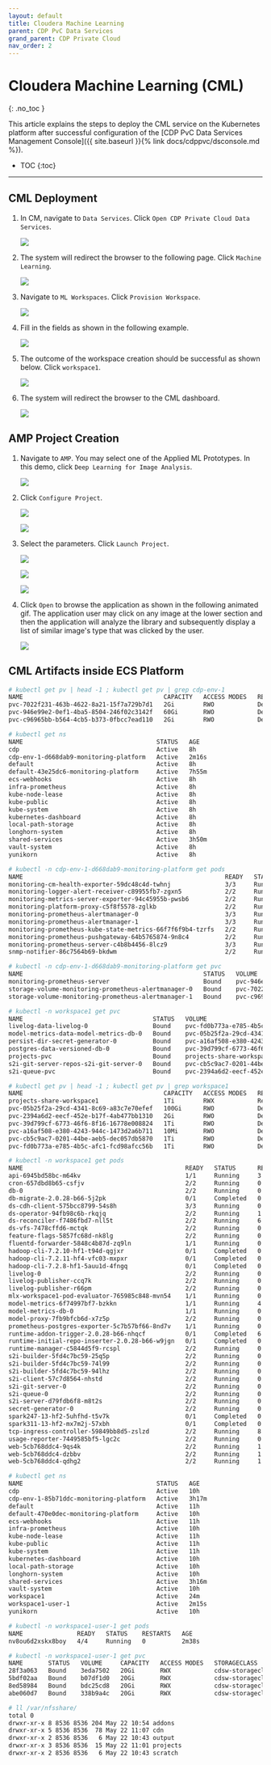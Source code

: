 ```yaml
---
layout: default
title: Cloudera Machine Learning
parent: CDP PvC Data Services
grand_parent: CDP Private Cloud
nav_order: 2
---
```


# Cloudera Machine Learning (CML)
{: .no_toc }

This article explains the steps to deploy the CML service on the Kubernetes platform after successful configuration of the [CDP PvC Data Services Management Console]({{ site.baseurl }}{% link docs/cdppvc/dsconsole.md %}).

- TOC
{:toc}

---

## CML Deployment

1. In CM, navigate to `Data Services`. Click `Open CDP Private Cloud Data Services`. 

    ![](../../assets/images/dsconsole/cmds.png)
    
2. The system will redirect the browser to the following page. Click `Machine Learning`.   

    ![](../../assets/images/dsconsole/dsmenu.png)

3. Navigate to `ML Workspaces`. Click `Provision Workspace`.

    ![](../../assets/images/cml/cmlprov1.png)

4. Fill in the fields as shown in the following example.

    ![](../../assets/images/cml/cmlprov2.png)

5. The outcome of the workspace creation should be successful as shown below. Click `workspace1`. 

    ![](../../assets/images/cml/cmlready.png)
    
6. The system will redirect the browser to the CML dashboard.
   
    ![](../../assets/images/cml/cmluser1.png)     

## AMP Project Creation

1. Navigate to `AMP`. You may select one of the Applied ML Prototypes. In this demo, click `Deep Learning for Image Analysis`.

    ![](../../assets/images/cml/cmluser2.png)  

2. Click `Configure Project`.

    ![](../../assets/images/cml/cmluser3.png)  
    
    ![](../../assets/images/cml/cmluser4.png)  
    
3. Select the parameters. Click `Launch Project`.

    ![](../../assets/images/cml/cmluser5.png)  
    
    ![](../../assets/images/cml/cmluser6.png)  

    ![](../../assets/images/cml/cmluser7.png)  
    
4. Click `Open` to browse the application as shown in the following animated gif. The application user may click on any image at the lower section and then the application will analyze the library and subsequently display a list of similar image's type that was clicked by the user.


    ![](../../assets/images/cml/cmlanalysis.gif)  


## CML Artifacts inside ECS Platform


```bash
# kubectl get pv | head -1 ; kubectl get pv | grep cdp-env-1
NAME                                       CAPACITY   ACCESS MODES   RECLAIM POLICY   STATUS   CLAIM                                                                                                                   STORAGECLASS   REASON   AGE
pvc-7022f231-463b-4622-8a21-15f7a729b7d1   2Gi        RWO            Delete           Bound    cdp-env-1-d668dab9-monitoring-platform/storage-volume-monitoring-prometheus-alertmanager-0                              longhorn                66s
pvc-946e99e2-0ef1-4ba5-8504-246f02c3142f   60Gi       RWO            Delete           Bound    cdp-env-1-d668dab9-monitoring-platform/monitoring-prometheus-server                                                     longhorn                68s
pvc-c96965bb-b564-4cb5-b373-0fbcc7ead110   2Gi        RWO            Delete           Bound    cdp-env-1-d668dab9-monitoring-platform/storage-volume-monitoring-prometheus-alertmanager-1                              longhorn                11s
```

```bash
# kubectl get ns
NAME                                     STATUS   AGE
cdp                                      Active   8h
cdp-env-1-d668dab9-monitoring-platform   Active   2m16s
default                                  Active   8h
default-43e25dc6-monitoring-platform     Active   7h55m
ecs-webhooks                             Active   8h
infra-prometheus                         Active   8h
kube-node-lease                          Active   8h
kube-public                              Active   8h
kube-system                              Active   8h
kubernetes-dashboard                     Active   8h
local-path-storage                       Active   8h
longhorn-system                          Active   8h
shared-services                          Active   3h50m
vault-system                             Active   8h
yunikorn                                 Active   8h
```

```bash
# kubectl -n cdp-env-1-d668dab9-monitoring-platform get pods
NAME                                                        READY   STATUS    RESTARTS   AGE
monitoring-cm-health-exporter-59dc48c4d-twhnj               3/3     Running   0          2m56s
monitoring-logger-alert-receiver-c89955fb7-zgxn5            2/2     Running   0          2m56s
monitoring-metrics-server-exporter-94c45955b-pwsb6          2/2     Running   0          2m56s
monitoring-platform-proxy-c5f8f5578-zglkb                   2/2     Running   0          2m56s
monitoring-prometheus-alertmanager-0                        3/3     Running   0          2m56s
monitoring-prometheus-alertmanager-1                        3/3     Running   0          119s
monitoring-prometheus-kube-state-metrics-66f7f6f9b4-tzrfs   2/2     Running   0          52s
monitoring-prometheus-pushgateway-64b5765874-9n8c4          2/2     Running   0          2m56s
monitoring-prometheus-server-c4b8b4456-8lcz9                3/3     Running   0          2m56s
snmp-notifier-86c7564b69-bkdwm                              2/2     Running   0          52s
```

```bash
# kubectl -n cdp-env-1-d668dab9-monitoring-platform get pvc
NAME                                                  STATUS   VOLUME                                     CAPACITY   ACCESS MODES   STORAGECLASS   AGE
monitoring-prometheus-server                          Bound    pvc-946e99e2-0ef1-4ba5-8504-246f02c3142f   60Gi       RWO            longhorn       3m13s
storage-volume-monitoring-prometheus-alertmanager-0   Bound    pvc-7022f231-463b-4622-8a21-15f7a729b7d1   2Gi        RWO            longhorn       3m13s
storage-volume-monitoring-prometheus-alertmanager-1   Bound    pvc-c96965bb-b564-4cb5-b373-0fbcc7ead110   2Gi        RWO            longhorn       2m16s
```

```bash
# kubectl -n workspace1 get pvc
NAME                                    STATUS   VOLUME                                     CAPACITY   ACCESS MODES   STORAGECLASS   AGE
livelog-data-livelog-0                  Bound    pvc-fd0b773a-e785-4b5c-afc1-fcd98afcc56b   1Ti        RWO            longhorn       16s
model-metrics-data-model-metrics-db-0   Bound    pvc-05b25f2a-29cd-4341-8c69-a83c7e70efef   100Gi      RWO            longhorn       16s
persist-dir-secret-generator-0          Bound    pvc-a16af508-e380-4243-944c-1473d2a6b711   10Mi       RWO            longhorn       16s
postgres-data-versioned-db-0            Bound    pvc-39d799cf-6773-46f6-8f16-16778e008824   1Ti        RWO            longhorn       16s
projects-pvc                            Bound    projects-share-workspace1                  1Ti        RWX                           16s
s2i-git-server-repos-s2i-git-server-0   Bound    pvc-cb5c9ac7-0201-44be-aeb5-dec057db5870   1Ti        RWO            longhorn       16s
s2i-queue-pvc                           Bound    pvc-2394a6d2-eecf-452e-b17f-4ab477bb1310   2Gi        RWO            longhorn       16s
```

```bash
# kubectl get pv | head -1 ; kubectl get pv | grep workspace1
NAME                                       CAPACITY   ACCESS MODES   RECLAIM POLICY   STATUS   CLAIM                                                                                                                   STORAGECLASS   REASON   AGE
projects-share-workspace1                  1Ti        RWX            Retain           Bound    workspace1/projects-pvc                                                                                                                         49s
pvc-05b25f2a-29cd-4341-8c69-a83c7e70efef   100Gi      RWO            Delete           Bound    workspace1/model-metrics-data-model-metrics-db-0                                                                        longhorn                36s
pvc-2394a6d2-eecf-452e-b17f-4ab477bb1310   2Gi        RWO            Delete           Bound    workspace1/s2i-queue-pvc                                                                                                longhorn                43s
pvc-39d799cf-6773-46f6-8f16-16778e008824   1Ti        RWO            Delete           Bound    workspace1/postgres-data-versioned-db-0                                                                                 longhorn                39s
pvc-a16af508-e380-4243-944c-1473d2a6b711   10Mi       RWO            Delete           Bound    workspace1/persist-dir-secret-generator-0                                                                               longhorn                39s
pvc-cb5c9ac7-0201-44be-aeb5-dec057db5870   1Ti        RWO            Delete           Bound    workspace1/s2i-git-server-repos-s2i-git-server-0                                                                        longhorn                37s
pvc-fd0b773a-e785-4b5c-afc1-fcd98afcc56b   1Ti        RWO            Delete           Bound    workspace1/livelog-data-livelog-0                                                                                       longhorn                39s
```


```bash
# kubectl -n workspace1 get pods
NAME                                             READY   STATUS      RESTARTS   AGE
api-6945bd58bc-m64kv                             1/1     Running     3          21m
cron-657dbd8b65-csfjv                            2/2     Running     0          21m
db-0                                             2/2     Running     0          21m
db-migrate-2.0.28-b66-5j2pk                      0/1     Completed   0          21m
ds-cdh-client-575bcc8799-54s8h                   3/3     Running     0          21m
ds-operator-94fb98c6b-rkqjq                      2/2     Running     1          21m
ds-reconciler-f7486fbd7-nll5t                    2/2     Running     6          21m
ds-vfs-7478cffd6-mctqk                           2/2     Running     0          21m
feature-flags-5857fc68d-nk8lg                    2/2     Running     0          21m
fluentd-forwarder-5848c4b87d-zq9ln               1/1     Running     0          21m
hadoop-cli-7.2.10-hf1-t94d-qgjxr                 0/1     Completed   0          8m48s
hadoop-cli-7.2.11-hf4-vfc03-mxpxr                0/1     Completed   0          8m48s
hadoop-cli-7.2.8-hf1-5auu1d-4fngq                0/1     Completed   0          8m48s
livelog-0                                        2/2     Running     0          21m
livelog-publisher-ccq7k                          2/2     Running     0          21m
livelog-publisher-r66pm                          2/2     Running     0          21m
mlx-workspace1-pod-evaluator-765985c848-mvn54    1/1     Running     0          21m
model-metrics-6f74997bf7-bzkkn                   1/1     Running     4          21m
model-metrics-db-0                               1/1     Running     0          21m
model-proxy-7fb9bfcb6d-x7z5p                     2/2     Running     0          21m
prometheus-postgres-exporter-5c7b57bf66-8nd7v    1/1     Running     0          21m
runtime-addon-trigger-2.0.28-b66-nhqcf           0/1     Completed   6          21m
runtime-initial-repo-inserter-2.0.28-b66-w9jgn   0/1     Completed   0          21m
runtime-manager-c5844d5f9-rcspl                  2/2     Running     0          21m
s2i-builder-5fd4c7bc59-25q5p                     2/2     Running     0          21m
s2i-builder-5fd4c7bc59-74l99                     2/2     Running     0          21m
s2i-builder-5fd4c7bc59-94lhz                     2/2     Running     0          21m
s2i-client-57c7d8564-nhstd                       2/2     Running     0          21m
s2i-git-server-0                                 2/2     Running     0          21m
s2i-queue-0                                      2/2     Running     0          21m
s2i-server-d79fdb6f8-m8t2s                       2/2     Running     0          21m
secret-generator-0                               2/2     Running     0          21m
spark247-13-hf2-5uhfhd-t5v7k                     0/1     Completed   0          8m48s
spark311-13-hf2-mx7m2j-57xbh                     0/1     Completed   0          8m48s
tcp-ingress-controller-59849bb8d5-zslzd          2/2     Running     8          21m
usage-reporter-7449585bf5-lgc2c                  2/2     Running     0          21m
web-5cb768ddc4-9qs4k                             2/2     Running     1          21m
web-5cb768ddc4-dzbbv                             2/2     Running     1          21m
web-5cb768ddc4-qdhg2                             2/2     Running     1          21m
```


```bash
# kubectl get ns
NAME                                     STATUS   AGE
cdp                                      Active   10h
cdp-env-1-85b71ddc-monitoring-platform   Active   3h17m
default                                  Active   11h
default-470e0dec-monitoring-platform     Active   10h
ecs-webhooks                             Active   11h
infra-prometheus                         Active   10h
kube-node-lease                          Active   11h
kube-public                              Active   11h
kube-system                              Active   11h
kubernetes-dashboard                     Active   10h
local-path-storage                       Active   10h
longhorn-system                          Active   10h
shared-services                          Active   3h16m
vault-system                             Active   10h
workspace1                               Active   24m
workspace1-user-1                        Active   2m15s
yunikorn                                 Active   10h
```
    
```bash
# kubectl -n workspace1-user-1 get pods
NAME               READY   STATUS    RESTARTS   AGE
nv8ou6d2xskx8boy   4/4     Running   0          2m38s
```
    
```bash
# kubectl -n workspace1-user-1 get pvc
NAME       STATUS   VOLUME     CAPACITY   ACCESS MODES   STORAGECLASS                 AGE
28f3a063   Bound    3eda7502   20Gi       RWX            cdsw-storageclass-whiteout   2m50s
5bdf02aa   Bound    b07df1d0   20Gi       RWX            cdsw-storageclass-whiteout   2m50s
8ed58984   Bound    bdc25cd8   20Gi       RWX            cdsw-storageclass-whiteout   2m50s
abe060d7   Bound    338b9a4c   20Gi       RWX            cdsw-storageclass-whiteout   2m50s
```

```bash
# ll /var/nfsshare/
total 0
drwxr-xr-x 8 8536 8536 204 May 22 10:54 addons
drwxr-xr-x 5 8536 8536  78 May 22 11:07 cdn
drwxr-xr-x 2 8536 8536   6 May 22 10:43 output
drwxr-xr-x 3 8536 8536  15 May 22 11:01 projects
drwxr-xr-x 2 8536 8536   6 May 22 10:43 scratch
```




